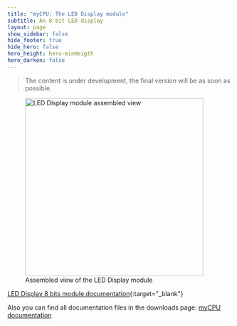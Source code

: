 ```yaml
---
title: "myCPU: The LED Display module"
subtitle: An 8 bit LED display
layout: page
show_sidebar: false
hide_footer: true
hide_hero: false
hero_height: hero-minHeigth
hero_darken: false
---
```

> The content is under development, the final version will be as soon as possible.

<figure class="center">
    <img src="{{ site.baseurl }}/img/mycpu/modules/display/led_display_8b_assembled_min.png" alt="LED Display module assembled view" title="Assembled view of the LED Display module" width="400px">
    <figcaption>Assembled view of the LED Display module</figcaption>
</figure>

[LED Display 8 bits module documentation](https://github.com/mylabpcb/myCPU/blob/master/Docs/myCPU_DisplayLED_module_full.pdf){:target="_blank"}

Also you can find all documentation files in the downloads page: [myCPU documentation](/pages/en/mycpu/downloads/technical_docs)


